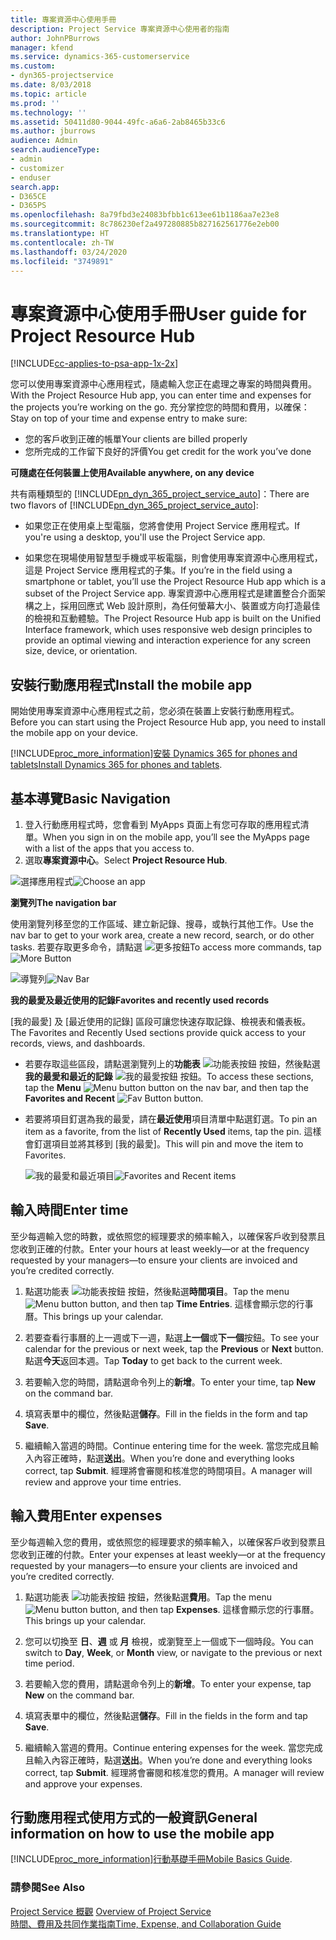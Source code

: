 ```yaml
---
title: 專案資源中心使用手冊
description: Project Service 專案資源中心使用者的指南
author: JohnPBurrows
manager: kfend
ms.service: dynamics-365-customerservice
ms.custom:
- dyn365-projectservice
ms.date: 8/03/2018
ms.topic: article
ms.prod: ''
ms.technology: ''
ms.assetid: 50411d80-9044-49fc-a6a6-2ab8465b33c6
ms.author: jburrows
audience: Admin
search.audienceType:
- admin
- customizer
- enduser
search.app:
- D365CE
- D365PS
ms.openlocfilehash: 8a79fbd3e24083bfbb1c613ee61b1186aa7e23e8
ms.sourcegitcommit: 8c786230ef2a497280885b827162561776e2eb00
ms.translationtype: HT
ms.contentlocale: zh-TW
ms.lasthandoff: 03/24/2020
ms.locfileid: "3749891"
---
```

# <a name="user-guide-for-project-resource-hub"></a><span data-ttu-id="37574-103">專案資源中心使用手冊</span><span class="sxs-lookup"><span data-stu-id="37574-103">User guide for Project Resource Hub</span></span>

[!INCLUDE[cc-applies-to-psa-app-1x-2x](../includes/cc-applies-to-psa-app-1x-2x.md)]

<span data-ttu-id="37574-104">您可以使用專案資源中心應用程式，隨處輸入您正在處理之專案的時間與費用。</span><span class="sxs-lookup"><span data-stu-id="37574-104">With the Project Resource Hub app, you can enter time and expenses for the projects you’re working on the go.</span></span> <span data-ttu-id="37574-105">充分掌控您的時間和費用，以確保：</span><span class="sxs-lookup"><span data-stu-id="37574-105">Stay on top of your time and expense entry to make sure:</span></span>

- <span data-ttu-id="37574-106">您的客戶收到正確的帳單</span><span class="sxs-lookup"><span data-stu-id="37574-106">Your clients are billed properly</span></span>
- <span data-ttu-id="37574-107">您所完成的工作留下良好的評價</span><span class="sxs-lookup"><span data-stu-id="37574-107">You get credit for the work you’ve done</span></span>

<span data-ttu-id="37574-108">**可隨處在任何裝置上使用**</span><span class="sxs-lookup"><span data-stu-id="37574-108">**Available anywhere, on any device**</span></span>

<span data-ttu-id="37574-109">共有兩種類型的 [!INCLUDE[pn_dyn_365_project_service_auto](../includes/pn-dyn-365-project-service-auto.md)]：</span><span class="sxs-lookup"><span data-stu-id="37574-109">There are two flavors of [!INCLUDE[pn_dyn_365_project_service_auto](../includes/pn-dyn-365-project-service-auto.md)]:</span></span> 

- <span data-ttu-id="37574-110">如果您正在使用桌上型電腦，您將會使用 Project Service 應用程式。</span><span class="sxs-lookup"><span data-stu-id="37574-110">If you're using a desktop, you'll use the Project Service app.</span></span> 

- <span data-ttu-id="37574-111">如果您在現場使用智慧型手機或平板電腦，則會使用專案資源中心應用程式，這是 Project Service 應用程式的子集。</span><span class="sxs-lookup"><span data-stu-id="37574-111">If you’re in the field using a smartphone or tablet, you’ll use the Project Resource Hub app which is a subset of the Project Service  app.</span></span> <span data-ttu-id="37574-112">專案資源中心應用程式是建置整合介面架構之上，採用回應式 Web 設計原則，為任何螢幕大小、裝置或方向打造最佳的檢視和互動體驗。</span><span class="sxs-lookup"><span data-stu-id="37574-112">The Project Resource Hub app is built on the Unified Interface framework, which uses responsive web design principles to provide an optimal viewing and interaction experience for any screen size, device, or orientation.</span></span> 


## <a name="install-the-mobile-app"></a><span data-ttu-id="37574-113">安裝行動應用程式</span><span class="sxs-lookup"><span data-stu-id="37574-113">Install the mobile app</span></span>
<span data-ttu-id="37574-114">開始使用專案資源中心應用程式之前，您必須在裝置上安裝行動應用程式。</span><span class="sxs-lookup"><span data-stu-id="37574-114">Before you can start using the Project Resource Hub app, you need to install the mobile app on your device.</span></span> 

[!INCLUDE[proc_more_information](../includes/proc-more-information.md)]<span data-ttu-id="37574-115">[安裝 Dynamics 365 for phones and tablets](../mobile-app/install-dynamics-365-for-phones-and-tablets.md)</span><span class="sxs-lookup"><span data-stu-id="37574-115">[Install Dynamics 365 for phones and tablets](../mobile-app/install-dynamics-365-for-phones-and-tablets.md).</span></span>

## <a name="basic-navigation"></a><span data-ttu-id="37574-116">基本導覽</span><span class="sxs-lookup"><span data-stu-id="37574-116">Basic Navigation</span></span>
1.  <span data-ttu-id="37574-117">登入行動應用程式時，您會看到 MyApps 頁面上有您可存取的應用程式清單。</span><span class="sxs-lookup"><span data-stu-id="37574-117">When you sign in on the mobile app, you’ll see the MyApps page with a list of the apps that you access to.</span></span> 
2.  <span data-ttu-id="37574-118">選取**專案資源中心**。</span><span class="sxs-lookup"><span data-stu-id="37574-118">Select **Project Resource Hub**.</span></span>

<span data-ttu-id="37574-119">![選擇應用程式](media/chooseApp_1.png "選擇應用程式")</span><span class="sxs-lookup"><span data-stu-id="37574-119">![Choose an app](media/chooseApp_1.png "Choose an app")</span></span>

<span data-ttu-id="37574-120">**瀏覽列**</span><span class="sxs-lookup"><span data-stu-id="37574-120">**The navigation bar**</span></span>

<span data-ttu-id="37574-121">使用瀏覽列移至您的工作區域、建立新記錄、搜尋，或執行其他工作。</span><span class="sxs-lookup"><span data-stu-id="37574-121">Use the nav bar to get to your work area, create a new record, search, or do other tasks.</span></span> <span data-ttu-id="37574-122">若要存取更多命令，請點選 ![更多按鈕](media/MoreButton.png "更多按鈕")</span><span class="sxs-lookup"><span data-stu-id="37574-122">To access more commands, tap ![More Button](media/MoreButton.png "More Button")</span></span>

<span data-ttu-id="37574-123">![導覽列](media/NavBar_2.png "導覽列")</span><span class="sxs-lookup"><span data-stu-id="37574-123">![Nav Bar](media/NavBar_2.png "Nav Bar")</span></span>

<span data-ttu-id="37574-124">**我的最愛及最近使用的記錄**</span><span class="sxs-lookup"><span data-stu-id="37574-124">**Favorites and recently used records**</span></span>

<span data-ttu-id="37574-125">[我的最愛] 及 [最近使用的記錄] 區段可讓您快速存取記錄、檢視表和儀表板。</span><span class="sxs-lookup"><span data-stu-id="37574-125">The Favorites and Recently Used sections provide quick access to your records, views, and dashboards.</span></span> 

- <span data-ttu-id="37574-126">若要存取這些區段，請點選瀏覽列上的**功能表** ![功能表按鈕](media/MenuButton.png "選單鍵") 按鈕，然後點選**我的最愛和最近的記錄** ![我的最愛按鈕](media/FavButton.png "Fav 按鈕") 按鈕。</span><span class="sxs-lookup"><span data-stu-id="37574-126">To access these sections, tap the **Menu** ![Menu button](media/MenuButton.png "Menu button") button on the nav bar, and then tap the **Favorites and Recent** ![Fav Button](media/FavButton.png "Fav Button") button.</span></span>

- <span data-ttu-id="37574-127">若要將項目釘選為我的最愛，請在**最近使用**項目清單中點選釘選。</span><span class="sxs-lookup"><span data-stu-id="37574-127">To pin an item as a favorite, from the list of **Recently Used** items, tap the pin.</span></span> <span data-ttu-id="37574-128">這樣會釘選項目並將其移到 [我的最愛]。</span><span class="sxs-lookup"><span data-stu-id="37574-128">This will pin and move the item to Favorites.</span></span>

  <span data-ttu-id="37574-129">![我的最愛和最近項目](media/Favs_3.png "我的最愛和最近項目")</span><span class="sxs-lookup"><span data-stu-id="37574-129">![Favorites and Recent items](media/Favs_3.png "Favorites and Recent items")</span></span>
 
## <a name="enter-time"></a><span data-ttu-id="37574-130">輸入時間</span><span class="sxs-lookup"><span data-stu-id="37574-130">Enter time</span></span>
<span data-ttu-id="37574-131">至少每週輸入您的時數，或依照您的經理要求的頻率輸入，以確保客戶收到發票且您收到正確的付款。</span><span class="sxs-lookup"><span data-stu-id="37574-131">Enter your hours at least weekly—or at the frequency requested by your managers—to ensure your clients are invoiced and you’re credited correctly.</span></span>

1. <span data-ttu-id="37574-132">點選功能表 ![功能表按鈕](media/MenuButton.png "選單鍵") 按鈕，然後點選**時間項目**。</span><span class="sxs-lookup"><span data-stu-id="37574-132">Tap the menu ![Menu button](media/MenuButton.png "Menu button") button, and then tap **Time Entries**.</span></span> <span data-ttu-id="37574-133">這樣會顯示您的行事曆。</span><span class="sxs-lookup"><span data-stu-id="37574-133">This brings up your calendar.</span></span>

2. <span data-ttu-id="37574-134">若要查看行事曆的上一週或下一週，點選**上一個**或**下一個**按鈕。</span><span class="sxs-lookup"><span data-stu-id="37574-134">To see your calendar for the previous or next week, tap the **Previous** or **Next** button.</span></span> <span data-ttu-id="37574-135">點選**今天**返回本週。</span><span class="sxs-lookup"><span data-stu-id="37574-135">Tap **Today** to get back to the current week.</span></span>

3. <span data-ttu-id="37574-136">若要輸入您的時間，請點選命令列上的**新增**。</span><span class="sxs-lookup"><span data-stu-id="37574-136">To enter your time, tap **New** on the command bar.</span></span> 

4. <span data-ttu-id="37574-137">填寫表單中的欄位，然後點選**儲存**。</span><span class="sxs-lookup"><span data-stu-id="37574-137">Fill in the fields in the form and tap **Save**.</span></span>

5. <span data-ttu-id="37574-138">繼續輸入當週的時間。</span><span class="sxs-lookup"><span data-stu-id="37574-138">Continue entering time for the week.</span></span> <span data-ttu-id="37574-139">當您完成且輸入內容正確時，點選**送出**。</span><span class="sxs-lookup"><span data-stu-id="37574-139">When you’re done and everything looks correct, tap **Submit**.</span></span> <span data-ttu-id="37574-140">經理將會審閱和核准您的時間項目。</span><span class="sxs-lookup"><span data-stu-id="37574-140">A manager will review and approve your time entries.</span></span>

## <a name="enter-expenses"></a><span data-ttu-id="37574-141">輸入費用</span><span class="sxs-lookup"><span data-stu-id="37574-141">Enter expenses</span></span> 
<span data-ttu-id="37574-142">至少每週輸入您的費用，或依照您的經理要求的頻率輸入，以確保客戶收到發票且您收到正確的付款。</span><span class="sxs-lookup"><span data-stu-id="37574-142">Enter your expenses at least weekly—or at the frequency requested by your managers—to ensure your clients are invoiced and you’re credited correctly.</span></span>

1. <span data-ttu-id="37574-143">點選功能表 ![功能表按鈕](media/MenuButton.png "選單鍵") 按鈕，然後點選**費用**。</span><span class="sxs-lookup"><span data-stu-id="37574-143">Tap the menu ![Menu button](media/MenuButton.png "Menu button") button, and then tap **Expenses**.</span></span> <span data-ttu-id="37574-144">這樣會顯示您的行事曆。</span><span class="sxs-lookup"><span data-stu-id="37574-144">This brings up your calendar.</span></span>

2. <span data-ttu-id="37574-145">您可以切換至 **日**、**週** 或 **月** 檢視，或瀏覽至上一個或下一個時段。</span><span class="sxs-lookup"><span data-stu-id="37574-145">You can switch to **Day**, **Week**, or **Month** view, or navigate to the previous or next time period.</span></span> 

3. <span data-ttu-id="37574-146">若要輸入您的費用，請點選命令列上的**新增**。</span><span class="sxs-lookup"><span data-stu-id="37574-146">To enter your expense, tap **New** on the command bar.</span></span> 

4. <span data-ttu-id="37574-147">填寫表單中的欄位，然後點選**儲存**。</span><span class="sxs-lookup"><span data-stu-id="37574-147">Fill in the fields in the form and tap **Save**.</span></span>

5. <span data-ttu-id="37574-148">繼續輸入當週的費用。</span><span class="sxs-lookup"><span data-stu-id="37574-148">Continue entering expenses for the week.</span></span> <span data-ttu-id="37574-149">當您完成且輸入內容正確時，點選**送出**。</span><span class="sxs-lookup"><span data-stu-id="37574-149">When you’re done and everything looks correct, tap **Submit**.</span></span> <span data-ttu-id="37574-150">經理將會審閱和核准您的費用。</span><span class="sxs-lookup"><span data-stu-id="37574-150">A manager will review and approve your expenses.</span></span>

## <a name="general-information-on-how-to-use-the-mobile-app"></a><span data-ttu-id="37574-151">行動應用程式使用方式的一般資訊</span><span class="sxs-lookup"><span data-stu-id="37574-151">General information on how to use the mobile app</span></span> 
[!INCLUDE[proc_more_information](../includes/proc-more-information.md)]<span data-ttu-id="37574-152">[行動基礎手冊](../mobile-app/dynamics-365-phones-tablets-users-guide.md)</span><span class="sxs-lookup"><span data-stu-id="37574-152">[Mobile Basics Guide](../mobile-app/dynamics-365-phones-tablets-users-guide.md).</span></span>

### <a name="see-also"></a><span data-ttu-id="37574-153">請參閱</span><span class="sxs-lookup"><span data-stu-id="37574-153">See Also</span></span>  
 <span data-ttu-id="37574-154">[Project Service 概觀](../project-service/overview.md) </span><span class="sxs-lookup"><span data-stu-id="37574-154">[Overview of Project Service](../project-service/overview.md) </span></span>  
 [<span data-ttu-id="37574-155">時間、費用及共同作業指南</span><span class="sxs-lookup"><span data-stu-id="37574-155">Time, Expense, and Collaboration Guide</span></span>](../project-service/time-expense-collaboration-guide.md)   
 
